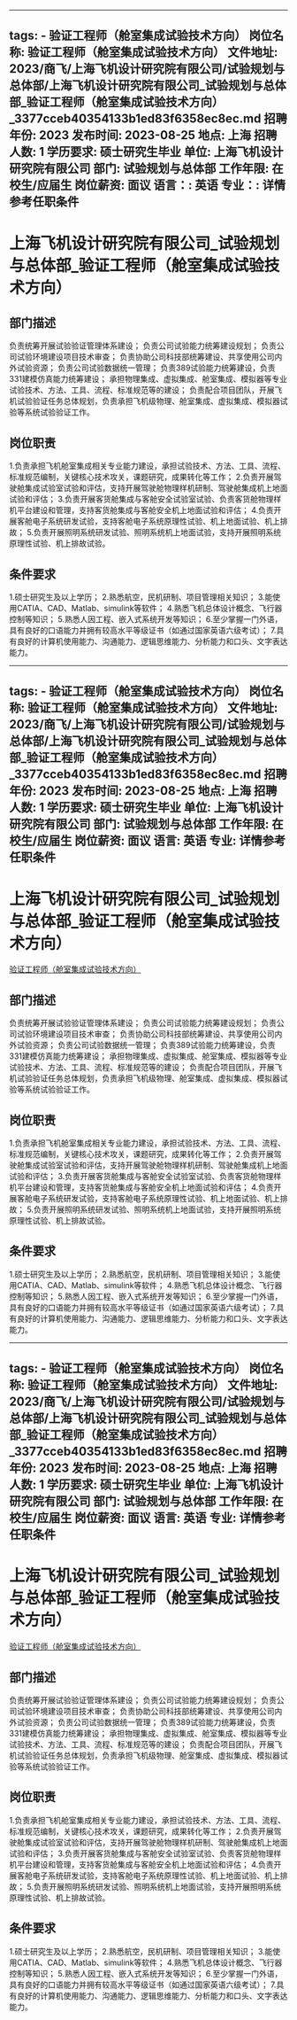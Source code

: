
---
tags:
    - 验证工程师（舱室集成试验技术方向）
岗位名称: 验证工程师（舱室集成试验技术方向）
文件地址: 2023/商飞/上海飞机设计研究院有限公司/试验规划与总体部/上海飞机设计研究院有限公司_试验规划与总体部_验证工程师（舱室集成试验技术方向）_3377cceb40354133b1ed83f6358ec8ec.md
招聘年份: 2023
发布时间: 2023-08-25
地点: 上海
招聘人数: 1
学历要求: 硕士研究生毕业
单位: 上海飞机设计研究院有限公司
部门: 试验规划与总体部
工作年限: 在校生/应届生
岗位薪资: 面议
语言：: 英语
专业：: 详情参考任职条件
---

# 上海飞机设计研究院有限公司_试验规划与总体部_验证工程师（舱室集成试验技术方向）

## 部门描述

负责统筹开展试验验证管理体系建设；
 负责公司试验能力统筹建设规划；
 负责公司试验环境建设项目技术审查；
 负责协助公司科技部统筹建设、共享使用公司内外试验资源；
 负责公司试验数据统一管理；
 负责389试验能力统筹建设，负责331建模仿真能力统筹建设；
 承担物理集成、虚拟集成、舱室集成、模拟器等专业试验技术、方法、工具、流程、标准规范等的建设；
 负责配合项目团队，开展飞机试验验证任务总体规划，负责承担飞机级物理、舱室集成、虚拟集成、模拟器试验等系统试验验证工作。

## 岗位职责

1.负责承担飞机舱室集成相关专业能力建设，承担试验技术、方法、工具、流程、标准规范编制，关键核心技术攻关，课题研究，成果转化等工作；
 2.负责开展驾驶舱集成试验室试验和评估，支持开展驾驶舱物理样机研制、驾驶舱集成机上地面试验和评估；
 3.负责开展客货舱集成与客舱安全试验室试验、负责客货舱物理样机平台建设和管理，支持客货舱集成与客舱安全机上地面试验和评估；
 4.负责开展客舱电子系统研发试验，支持客舱电子系统原理性试验、机上地面试验、机上排故；
 5.负责开展照明系统研发试验、照明系统机上地面试验，支持开展照明系统原理性试验、机上排故试验。

 ## 条件要求

1.硕士研究生及以上学历；
 2.熟悉航空，民机研制、项目管理相关知识；
 3.能使用CATIA、CAD、Matlab、simulink等软件；
 4.熟悉飞机总体设计概念、飞行器控制等知识；
 5.熟悉人因工程、嵌入式系统开发等知识；
 6.至少掌握一门外语，具有良好的口语能力并拥有较高水平等级证书（如通过国家英语六级考试）；
 7.具有良好的计算机使用能力、沟通能力、逻辑思维能力、分析能力和口头、文字表达能力。

---
tags:
    - 验证工程师（舱室集成试验技术方向）
岗位名称: 验证工程师（舱室集成试验技术方向）
文件地址: 2023/商飞/上海飞机设计研究院有限公司/试验规划与总体部/上海飞机设计研究院有限公司_试验规划与总体部_验证工程师（舱室集成试验技术方向）_3377cceb40354133b1ed83f6358ec8ec.md
招聘年份: 2023
发布时间: 2023-08-25
地点: 上海
招聘人数: 1
学历要求: 硕士研究生毕业
单位: 上海飞机设计研究院有限公司
部门: 试验规划与总体部
工作年限: 在校生/应届生
岗位薪资: 面议
语言: 英语
专业: 详情参考任职条件
---

# 上海飞机设计研究院有限公司_试验规划与总体部_验证工程师（舱室集成试验技术方向）

[验证工程师（舱室集成试验技术方向）](http://zhaopin.comac.cc/zp/ct/out/position/positionDetail?planid=3377cceb40354133b1ed83f6358ec8ec)

## 部门描述

负责统筹开展试验验证管理体系建设；
 负责公司试验能力统筹建设规划；
 负责公司试验环境建设项目技术审查；
 负责协助公司科技部统筹建设、共享使用公司内外试验资源；
 负责公司试验数据统一管理；
 负责389试验能力统筹建设，负责331建模仿真能力统筹建设；
 承担物理集成、虚拟集成、舱室集成、模拟器等专业试验技术、方法、工具、流程、标准规范等的建设；
 负责配合项目团队，开展飞机试验验证任务总体规划，负责承担飞机级物理、舱室集成、虚拟集成、模拟器试验等系统试验验证工作。

## 岗位职责

1.负责承担飞机舱室集成相关专业能力建设，承担试验技术、方法、工具、流程、标准规范编制，关键核心技术攻关，课题研究，成果转化等工作；
 2.负责开展驾驶舱集成试验室试验和评估，支持开展驾驶舱物理样机研制、驾驶舱集成机上地面试验和评估；
 3.负责开展客货舱集成与客舱安全试验室试验、负责客货舱物理样机平台建设和管理，支持客货舱集成与客舱安全机上地面试验和评估；
 4.负责开展客舱电子系统研发试验，支持客舱电子系统原理性试验、机上地面试验、机上排故；
 5.负责开展照明系统研发试验、照明系统机上地面试验，支持开展照明系统原理性试验、机上排故试验。

 ## 条件要求

1.硕士研究生及以上学历；
 2.熟悉航空，民机研制、项目管理相关知识；
 3.能使用CATIA、CAD、Matlab、simulink等软件；
 4.熟悉飞机总体设计概念、飞行器控制等知识；
 5.熟悉人因工程、嵌入式系统开发等知识；
 6.至少掌握一门外语，具有良好的口语能力并拥有较高水平等级证书（如通过国家英语六级考试）；
 7.具有良好的计算机使用能力、沟通能力、逻辑思维能力、分析能力和口头、文字表达能力。

---
tags:
    - 验证工程师（舱室集成试验技术方向）
岗位名称: 验证工程师（舱室集成试验技术方向）
文件地址: 2023/商飞/上海飞机设计研究院有限公司/试验规划与总体部/上海飞机设计研究院有限公司_试验规划与总体部_验证工程师（舱室集成试验技术方向）_3377cceb40354133b1ed83f6358ec8ec.md
招聘年份: 2023
发布时间: 2023-08-25
地点: 上海
招聘人数: 1
学历要求: 硕士研究生毕业
单位: 上海飞机设计研究院有限公司
部门: 试验规划与总体部
工作年限: 在校生/应届生
岗位薪资: 面议
语言: 英语
专业: 详情参考任职条件
---

# 上海飞机设计研究院有限公司_试验规划与总体部_验证工程师（舱室集成试验技术方向）

[验证工程师（舱室集成试验技术方向）](http://zhaopin.comac.cc/zp/ct/out/position/positionDetail?planid=3377cceb40354133b1ed83f6358ec8ec)


## 部门描述

负责统筹开展试验验证管理体系建设；
 负责公司试验能力统筹建设规划；
 负责公司试验环境建设项目技术审查；
 负责协助公司科技部统筹建设、共享使用公司内外试验资源；
 负责公司试验数据统一管理；
 负责389试验能力统筹建设，负责331建模仿真能力统筹建设；
 承担物理集成、虚拟集成、舱室集成、模拟器等专业试验技术、方法、工具、流程、标准规范等的建设；
 负责配合项目团队，开展飞机试验验证任务总体规划，负责承担飞机级物理、舱室集成、虚拟集成、模拟器试验等系统试验验证工作。

## 岗位职责

1.负责承担飞机舱室集成相关专业能力建设，承担试验技术、方法、工具、流程、标准规范编制，关键核心技术攻关，课题研究，成果转化等工作；
 2.负责开展驾驶舱集成试验室试验和评估，支持开展驾驶舱物理样机研制、驾驶舱集成机上地面试验和评估；
 3.负责开展客货舱集成与客舱安全试验室试验、负责客货舱物理样机平台建设和管理，支持客货舱集成与客舱安全机上地面试验和评估；
 4.负责开展客舱电子系统研发试验，支持客舱电子系统原理性试验、机上地面试验、机上排故；
 5.负责开展照明系统研发试验、照明系统机上地面试验，支持开展照明系统原理性试验、机上排故试验。

 ## 条件要求

1.硕士研究生及以上学历；
 2.熟悉航空，民机研制、项目管理相关知识；
 3.能使用CATIA、CAD、Matlab、simulink等软件；
 4.熟悉飞机总体设计概念、飞行器控制等知识；
 5.熟悉人因工程、嵌入式系统开发等知识；
 6.至少掌握一门外语，具有良好的口语能力并拥有较高水平等级证书（如通过国家英语六级考试）；
 7.具有良好的计算机使用能力、沟通能力、逻辑思维能力、分析能力和口头、文字表达能力。
